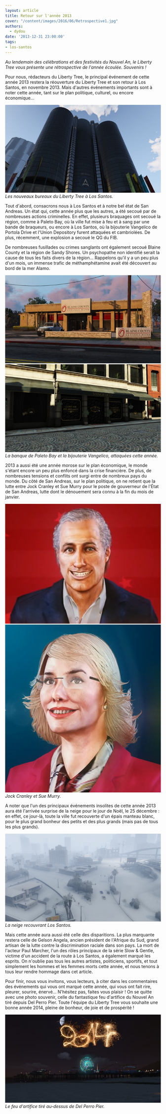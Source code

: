```yaml
---
layout: article
title: Retour sur l'année 2013
cover: "/content/images/2016/06/Retrospective1.jpg"
authors:
  - dydou
date: '2013-12-31 23:00:00'
tags:
- los-santos
---
```


_Au lendemain des célébrations et des festivités du Nouvel An, le Liberty Tree vous présente une rétrospective de l'année écoulée. Souvenirs !_

Pour nous, rédacteurs du Liberty Tree, le principal événement de cette année 2013 restera la réouverture du Liberty Tree et son retour à Los Santos, en novembre 2013. Mais d'autres événements importants sont à noter cette année, tant sur le plan politique, culturel, ou encore économique...

![Les nouveaux bureaux du Liberty Tree à Los Santos.](/content/images/2016/06/Retrospective4.jpg)
_Les nouveaux bureaux du Liberty Tree à Los Santos._

Tout d'abord, consacrons nous à Los Santos et à notre bel état de San Andreas. Un état qui, cette année plus que les autres, a été secoué par de nombreuses actions criminelles. En effet, plusieurs braquages ont secoué la région, comme à Paleto Bay, où la ville fut mise à feu et à sang par une bande de braqueurs, ou encore à Los Santos, où la bijouterie Vangelico de Portola Drive et l'Union Depository furent attaquées et cambriolées. De plus, récemment, une explosion a secoué le QG du FIB.

De nombreuses fusillades ou crimes sanglants ont également secoué Blaine County et la région de Sandy Shores. Un psychopathe non identifié serait la cause de tous les faits divers de la région... Rappelons qu'il y a un peu plus d'un mois, un immense trafic de méthamphétamine avait été découvert au bord de la mer Alamo.

![](/content/images/2016/06/Retrospective3.jpg)
![La banque de Paleto Bay et la bijouterie Vangelico, attaquées cette année.](/content/images/2016/06/Retrospective2.jpg)
_La banque de Paleto Bay et la bijouterie Vangelico, attaquées cette année._

2013 a aussi été une année morose sur le plan économique, le monde s'étant encore un peu plus enfoncé dans la crise financière. De plus, de nombreuses tensions et conflits ont surgi entre de nombreux pays du monde. Du côté de San Andreas, sur le plan politique, on ne retient que la lutte entre Jock Cranley et Sue Murry pour le poste de gouverneur de l'État de San Andreas, lutte dont le dénouement sera connu à la fin du mois de janvier.

![](/content/images/2016/06/Cranley.png)
![Jock Cranley et Sue Murry.](/content/images/2016/06/Sue_Murry.png)
_Jock Cranley et Sue Murry._

A noter que l'un des principaux événements insolites de cette année 2013 aura été l'arrivée surprise de la neige pour le jour de Noël, le 25 décembre : en effet, ce jour-là, toute la ville fut recouverte d'un épais manteau blanc, pour le plus grand bonheur des petits et des plus grands (mais pas de tous les plus grands).

![La neige recouvrant Los Santos.](/content/images/2016/06/Neige2_0.jpg)
_La neige recouvrant Los Santos._

Mais cette année aura aussi été celle des disparitions. La plus marquante restera celle de Gelson Angela, ancien président de l'Afrique du Sud, grand artisan de la lutte contre la discrimination raciale dans son pays. La mort de l'acteur Paul Marcher, l'un des rôles principaux de la série Slow & Gentle, victime d'un accident de la route à Los Santos, a également marqué les esprits. On n'oublie pas tous les autres artistes, politiciens, sportifs, et tout simplement les hommes et les femmes morts cette année, et nous tenons à tous leur rendre hommage dans cet article.

Pour finir, nous vous invitons, vous lecteurs, à citer dans les commentaires des événements qui vous ont marqué cette année, qui vous ont fait rire, pleurer, sourire, énervé... N'hésitez pas, faites vous plaisir ! On se quitte avec une photo souvenir, celle du fantastique feu d'artifice du Nouvel An tiré depuis Del Perro Pier. Toute l'équipe du Liberty Tree vous souhaite une bonne année 2014, pleine de bonheur, de joie et de prospérité !

![Le feu d'artifice tiré au-dessus de Del Perro Pier.](/content/images/2016/06/Retrospective1_0.jpg)
_Le feu d'artifice tiré au-dessus de Del Perro Pier._